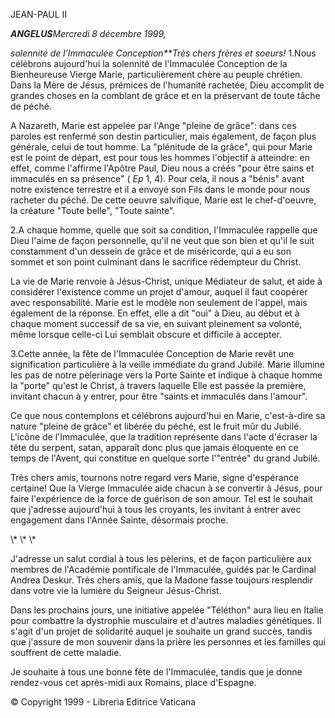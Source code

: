 JEAN-PAUL II

***ANGELUS****Mercredi 8 décembre 1999,*

*solennité de l'Immaculée Conception**Très chers frères et soeurs!* 1.Nous célébrons aujourd'hui la solennité de l'Immaculée Conception de la Bienheureuse Vierge Marie, particulièrement chère au peuple chrétien. Dans la Mère de Jésus, prémices de l'humanité rachetée, Dieu accomplit de grandes choses en la comblant de grâce et en la préservant de toute tâche de péché.

A Nazareth, Marie est appelée par l'Ange "pleine de grâce": dans ces paroles est renfermé son destin particulier, mais également, de façon plus générale, celui de tout homme. La "plénitude de la grâce", qui pour Marie est le point de départ, est pour tous les hommes l'objectif à atteindre: en effet, comme l'affirme l'Apôtre Paul, Dieu nous a créés "pour être sains et immaculés en sa présence" ( *Ep* 1, 4). Pour cela, il nous a "bénis" avant notre existence terrestre et il a envoyé son Fils dans le monde pour nous racheter du péché. De cette oeuvre salvifique, Marie est le chef-d'oeuvre, la créature "Toute belle", "Toute sainte".

2.A chaque homme, quelle que soit sa condition, l'Immaculée rappelle que Dieu l'aime de façon personnelle, qu'il ne veut que son bien et qu'il le suit constamment d'un dessein de grâce et de miséricorde, qui a eu son sommet et son point culminant dans le sacrifice rédempteur du Christ.

La vie de Marie renvoie à Jésus-Christ, unique Médiateur de salut, et aide à considérer l'existence comme un projet d'amour, auquel il faut coopérer avec responsabilité. Marie est le modèle non seulement de l'appel, mais également de la réponse. En effet, elle a dit "oui" à Dieu, au début et à chaque moment successif de sa vie, en suivant pleinement sa volonté, même lorsque celle-ci Lui semblait obscure et difficile à accepter.

3.Cette année, la fête de l'Immaculée Conception de Marie revêt une signification particulière à la veille immédiate du grand Jubilé. Marie illumine les pas de notre pèlerinage vers la Porte Sainte et indique à chaque homme la "porte" qu'est le Christ, à travers laquelle Elle est passée la première, invitant chacun à y entrer, pour être "saints et immaculés dans l'amour".

Ce que nous contemplons et célébrons aujourd'hui en Marie, c'est-à-dire sa nature "pleine de grâce" et libérée du péché, est le fruit mûr du Jubilé. L'icône de l'Immaculée, que la tradition représente dans l'acte d'écraser la tête du serpent, satan, apparaît donc plus que jamais éloquente en ce temps de l'Avent, qui constitue en quelque sorte l'"entrée" du grand Jubilé.

Très chers amis, tournons notre regard vers Marie, signe d'espérance certaine! Que la Vierge Immaculée aide chacun à se convertir à Jésus, pour faire l'expérience de la force de guérison de son amour. Tel est le souhait que j'adresse aujourd'hui à tous les croyants, les invitant à entrer avec engagement dans l'Année Sainte, désormais proche.

\\* \\* \\*

J'adresse un salut cordial à tous les pèlerins, et de façon particulière aux membres de l'Académie pontificale de l'Immaculée, guidés par le Cardinal Andrea Deskur. Très chers amis, que la Madone fasse toujours resplendir dans votre vie la lumière du Seigneur Jésus-Christ.

Dans les prochains jours, une initiative appelée "Téléthon" aura lieu en Italie pour combattre la dystrophie musculaire et d'autres maladies génétiques. Il s'agit d'un projet de solidarité auquel je souhaite un grand succès, tandis que j'assure de mon souvenir dans la prière les personnes et les familles qui souffrent de cette maladie.

Je souhaite à tous une bonne fête de l'Immaculée, tandis que je donne rendez-vous cet après-midi aux Romains, place d'Espagne.

© Copyright 1999 - Libreria Editrice Vaticana